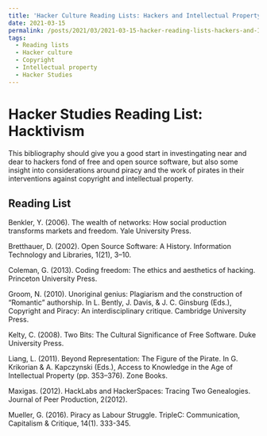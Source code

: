 ```yaml
---
title: 'Hacker Culture Reading Lists: Hackers and Intellectual Property'
date: 2021-03-15
permalink: /posts/2021/03/2021-03-15-hacker-reading-lists-hackers-and-IP/
tags:
  - Reading lists
  - Hacker culture
  - Copyright
  - Intellectual property
  - Hacker Studies
---
```


Hacker Studies Reading List: Hacktivism
====

This bibliography should give you a good start in investingating near and dear to hackers fond of free and open source software, but also some insight into considerations around piracy and the work of pirates in their interventions against copyright and intellectual property.

Reading List
----
Benkler, Y. (2006). The wealth of networks: How social production transforms markets and freedom. Yale University Press.

Bretthauer, D. (2002). Open Source Software: A History. Information Technology and Libraries, 1(21), 3–10.

Coleman, G. (2013). Coding freedom: The ethics and aesthetics of hacking. Princeton University Press.

Groom, N. (2010). Unoriginal genius: Plagiarism and the construction of “Romantic” authorship. In L. Bently, J. Davis, & J. C. Ginsburg (Eds.), Copyright and Piracy: An interdisciplinary critique. Cambridge University Press.

Kelty, C. (2008). Two Bits: The Cultural Significance of Free Software. Duke University Press.

Liang, L. (2011). Beyond Representation: The Figure of the Pirate. In G. Krikorian & A. Kapczynski (Eds.), Access to Knowledge in the Age of Intellectual Property (pp. 353–376). Zone Books.

Maxigas. (2012). HackLabs and HackerSpaces: Tracing Two Genealogies. Journal of Peer Production, 2(2012).

Mueller, G. (2016). Piracy as Labour Struggle. TripleC: Communication, Capitalism & Critique, 14(1). 333-345.


